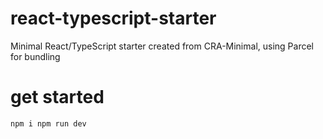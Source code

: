 # react-typescript-starter
Minimal React/TypeScript starter created from CRA-Minimal, using Parcel for bundling

# get started
`
npm i
npm run dev
`
